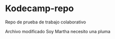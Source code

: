 # Kodecamp-repo
Repo de prueba de trabajo colaborativo

Archivo modificado
Soy Martha
necesito una pluma
